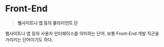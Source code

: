 # Front-End

> **웹사이트나 앱 등의 클라이언트 단**

웹사이트나 앱 등의 사용자 인터페이스를 의미하는 단어.
보통 Front-End 개발 직군을 가리키는 단어이기도 하다.
